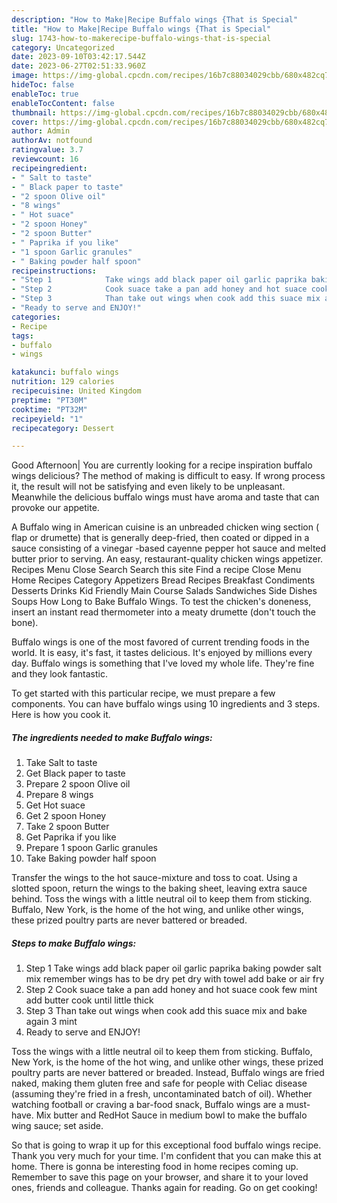```yaml
---
description: "How to Make|Recipe Buffalo wings {That is Special"
title: "How to Make|Recipe Buffalo wings {That is Special"
slug: 1743-how-to-makerecipe-buffalo-wings-that-is-special
category: Uncategorized
date: 2023-09-10T03:42:17.544Z
date: 2023-06-27T02:51:33.960Z
image: https://img-global.cpcdn.com/recipes/16b7c88034029cbb/680x482cq70/buffalo-wings-recipe-main-photo.jpg
hideToc: false
enableToc: true
enableTocContent: false
thumbnail: https://img-global.cpcdn.com/recipes/16b7c88034029cbb/680x482cq70/buffalo-wings-recipe-main-photo.jpg
cover: https://img-global.cpcdn.com/recipes/16b7c88034029cbb/680x482cq70/buffalo-wings-recipe-main-photo.jpg
author: Admin
authorAv: notfound
ratingvalue: 3.7
reviewcount: 16
recipeingredient:
- " Salt to taste"
- " Black paper to taste"
- "2 spoon Olive oil"
- "8 wings"
- " Hot suace"
- "2 spoon Honey"
- "2 spoon Butter"
- " Paprika if you like"
- "1 spoon Garlic granules"
- " Baking powder half spoon"
recipeinstructions:
- "Step 1            Take wings add black paper oil garlic paprika baking powder salt mix remember wings has to be dry pet dry with towel add bake or air fry"
- "Step 2            Cook suace take a pan add honey and hot suace cook few mint add butter cook until little thick"
- "Step 3            Than take out wings when cook add this suace mix and bake again 3 mint"
- "Ready to serve and ENJOY!"
categories:
- Recipe
tags:
- buffalo
- wings

katakunci: buffalo wings 
nutrition: 129 calories
recipecuisine: United Kingdom
preptime: "PT30M"
cooktime: "PT32M"
recipeyield: "1"
recipecategory: Dessert

---
```



Good Afternoon| You are currently looking for a recipe inspiration buffalo wings delicious? The method of making is difficult to easy. If wrong process it, the result will not be satisfying and even likely to be unpleasant. Meanwhile the delicious buffalo wings must have aroma and taste that can provoke our appetite.





A Buffalo wing in American cuisine is an unbreaded chicken wing section ( flap or drumette) that is generally deep-fried, then coated or dipped in a sauce consisting of a vinegar -based cayenne pepper hot sauce and melted butter prior to serving. An easy, restaurant-quality chicken wings appetizer. Recipes Menu Close Search Search this site Find a recipe Close Menu Home Recipes Category Appetizers Bread Recipes Breakfast Condiments Desserts Drinks Kid Friendly Main Course Salads Sandwiches Side Dishes Soups How Long to Bake Buffalo Wings. To test the chicken&#39;s doneness, insert an instant read thermometer into a meaty drumette (don&#39;t touch the bone).

Buffalo wings is one of the most favored of current trending foods in the world. It is easy, it's fast, it tastes delicious. It's enjoyed by millions every day. Buffalo wings is something that I've loved my whole life. They're fine and they look fantastic.


To get started with this particular recipe, we must prepare a few components. You can have buffalo wings using 10 ingredients and 3 steps. Here is how you cook it.

<!--inarticleads1-->

##### The ingredients needed to make Buffalo wings:

1. Take  Salt to taste
1. Get  Black paper to taste
1. Prepare 2 spoon Olive oil
1. Prepare 8 wings
1. Get  Hot suace
1. Get 2 spoon Honey
1. Take 2 spoon Butter
1. Get  Paprika if you like
1. Prepare 1 spoon Garlic granules
1. Take  Baking powder half spoon


Transfer the wings to the hot sauce-mixture and toss to coat. Using a slotted spoon, return the wings to the baking sheet, leaving extra sauce behind. Toss the wings with a little neutral oil to keep them from sticking. Buffalo, New York, is the home of the hot wing, and unlike other wings, these prized poultry parts are never battered or breaded. 

<!--inarticleads2-->

##### Steps to make Buffalo wings:

1. Step 1            Take wings add black paper oil garlic paprika baking powder salt mix remember wings has to be dry pet dry with towel add bake or air fry
1. Step 2            Cook suace take a pan add honey and hot suace cook few mint add butter cook until little thick
1. Step 3            Than take out wings when cook add this suace mix and bake again 3 mint
1. Ready to serve and ENJOY!

Toss the wings with a little neutral oil to keep them from sticking. Buffalo, New York, is the home of the hot wing, and unlike other wings, these prized poultry parts are never battered or breaded. Instead, Buffalo wings are fried naked, making them gluten free and safe for people with Celiac disease (assuming they&#39;re fried in a fresh, uncontaminated batch of oil). Whether watching football or craving a bar-food snack, Buffalo wings are a must-have. Mix butter and RedHot Sauce in medium bowl to make the buffalo wing sauce; set aside. 

So that is going to wrap it up for this exceptional food buffalo wings recipe. Thank you very much for your time. I'm confident that you can make this at home. There is gonna be interesting food in home recipes coming up. Remember to save this page on your browser, and share it to your loved ones, friends and colleague. Thanks again for reading. Go on get cooking!
